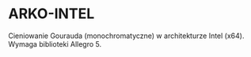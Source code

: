 # ARKO-INTEL
Cieniowanie Gourauda (monochromatyczne) w architekturze Intel (x64). Wymaga biblioteki Allegro 5.
